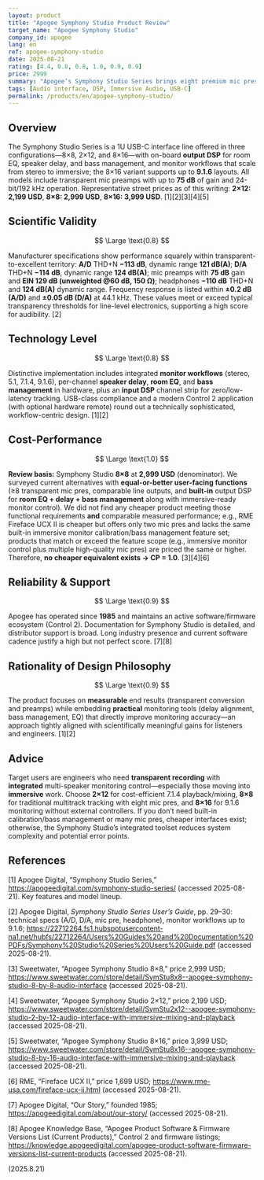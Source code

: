 ```yaml
---
layout: product
title: "Apogee Symphony Studio Product Review"
target_name: "Apogee Symphony Studio"
company_id: apogee
lang: en
ref: apogee-symphony-studio
date: 2025-08-21
rating: [4.4, 0.8, 0.8, 1.0, 0.9, 0.9]
price: 2999
summary: "Apogee’s Symphony Studio Series brings eight premium mic pres, modern monitor workflows, and on-board output DSP (EQ, delay, bass management) into a 1U USB-C interface. Specs are in the transparent-to-excellent range, and the 8x16 model extends monitor control up to 9.1.6 Atmos. There’s no cheaper product that matches the same user-facing functions plus measured performance, so CP is 1.0."
tags: [Audio interface, DSP, Immersive Audio, USB-C]
permalink: /products/en/apogee-symphony-studio/
---
```

## Overview

The Symphony Studio Series is a 1U USB-C interface line offered in three configurations—8×8, 2×12, and 8×16—with on-board **output DSP** for room EQ, speaker delay, and bass management, and monitor workflows that scale from stereo to immersive; the 8×16 variant supports up to **9.1.6** layouts. All models include transparent mic preamps with up to **75 dB** of gain and 24-bit/192 kHz operation. Representative street prices as of this writing: **2×12: 2,199 USD**, **8×8: 2,999 USD**, **8×16: 3,999 USD**. [1][2][3][4][5]

## Scientific Validity

$$ \Large \text{0.8} $$

Manufacturer specifications show performance squarely within transparent-to-excellent territory: **A/D** THD+N **−113 dB**, dynamic range **121 dB(A)**; **D/A** THD+N **−114 dB**, dynamic range **124 dB(A)**; mic preamps with **75 dB** gain and **EIN 129 dB (unweighted @60 dB, 150 Ω)**; headphones **−110 dB** THD+N and **124 dB(A)** dynamic range. Frequency response is listed within **±0.2 dB (A/D)** and **±0.05 dB (D/A)** at 44.1 kHz. These values meet or exceed typical transparency thresholds for line-level electronics, supporting a high score for audibility. [2]

## Technology Level

$$ \Large \text{0.8} $$

Distinctive implementation includes integrated **monitor workflows** (stereo, 5.1, 7.1.4, 9.1.6), per-channel **speaker delay**, **room EQ**, and **bass management** in hardware, plus an **input DSP** channel strip for zero/low-latency tracking. USB-class compliance and a modern Control 2 application (with optional hardware remote) round out a technically sophisticated, workflow-centric design. [1][2]

## Cost-Performance

$$ \Large \text{1.0} $$

**Review basis:** Symphony Studio **8×8** at **2,999 USD** (denominator). We surveyed current alternatives with **equal-or-better user-facing functions** (≥8 transparent mic pres, comparable line outputs, and **built-in** output DSP for **room EQ + delay + bass management** along with immersive-ready monitor control). We did not find any cheaper product meeting those functional requirements **and** comparable measured performance; e.g., RME Fireface UCX II is cheaper but offers only two mic pres and lacks the same built-in immersive monitor calibration/bass management feature set; products that match or exceed the feature scope (e.g., immersive monitor control plus multiple high-quality mic pres) are priced the same or higher. Therefore, **no cheaper equivalent exists → CP = 1.0**. [3][4][6]

## Reliability & Support

$$ \Large \text{0.9} $$

Apogee has operated since **1985** and maintains an active software/firmware ecosystem (Control 2). Documentation for Symphony Studio is detailed, and distributor support is broad. Long industry presence and current software cadence justify a high but not perfect score. [7][8]

## Rationality of Design Philosophy

$$ \Large \text{0.9} $$

The product focuses on **measurable** end results (transparent conversion and preamps) while embedding **practical** monitoring tools (delay alignment, bass management, EQ) that directly improve monitoring accuracy—an approach tightly aligned with scientifically meaningful gains for listeners and engineers. [1][2]

## Advice

Target users are engineers who need **transparent recording** with **integrated** multi-speaker monitoring control—especially those moving into **immersive** work. Choose **2×12** for cost-efficient 7.1.4 playback/mixing, **8×8** for traditional multitrack tracking with eight mic pres, and **8×16** for 9.1.6 monitoring without external controllers. If you don’t need built-in calibration/bass management or many mic pres, cheaper interfaces exist; otherwise, the Symphony Studio’s integrated toolset reduces system complexity and potential error points.

## References

[1] Apogee Digital, “Symphony Studio Series,” https://apogeedigital.com/symphony-studio-series/ (accessed 2025-08-21). Key features and model lineup.

[2] Apogee Digital, *Symphony Studio Series User’s Guide*, pp. 29–30: technical specs (A/D, D/A, mic pre, headphone), monitor workflows up to 9.1.6; https://22712264.fs1.hubspotusercontent-na1.net/hubfs/22712264/Users%20Guides%20and%20Documentation%20PDFs/Symphony%20Studio%20Series%20Users%20Guide.pdf (accessed 2025-08-21).

[3] Sweetwater, “Apogee Symphony Studio 8×8,” price 2,999 USD; https://www.sweetwater.com/store/detail/SymStu8x8--apogee-symphony-studio-8-by-8-audio-interface (accessed 2025-08-21).

[4] Sweetwater, “Apogee Symphony Studio 2×12,” price 2,199 USD; https://www.sweetwater.com/store/detail/SymStu2x12--apogee-symphony-studio-2-by-12-audio-interface-with-immersive-mixing-and-playback (accessed 2025-08-21).

[5] Sweetwater, “Apogee Symphony Studio 8×16,” price 3,999 USD; https://www.sweetwater.com/store/detail/SymStu8x16--apogee-symphony-studio-8-by-16-audio-interface-with-immersive-mixing-and-playback (accessed 2025-08-21).

[6] RME, “Fireface UCX II,” price 1,699 USD; https://www.rme-usa.com/fireface-ucx-ii.html (accessed 2025-08-21).

[7] Apogee Digital, “Our Story,” founded 1985; https://apogeedigital.com/about/our-story/ (accessed 2025-08-21).

[8] Apogee Knowledge Base, “Apogee Product Software & Firmware Versions List (Current Products),” Control 2 and firmware listings; https://knowledge.apogeedigital.com/apogee-product-software-firmware-versions-list-current-products (accessed 2025-08-21).

(2025.8.21)

